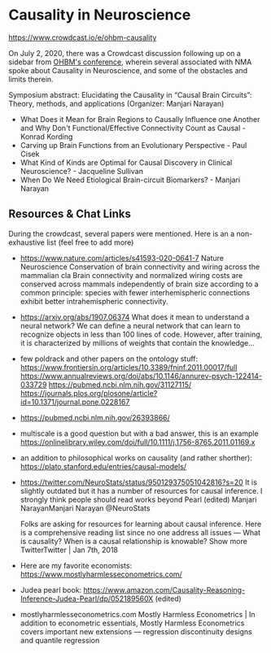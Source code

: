 # Causality in Neuroscience 

https://www.crowdcast.io/e/ohbm-causality

On July 2, 2020, there was a Crowdcast discussion following up on a sidebar from [OHBM's conference](https://www.humanbrainmapping.org/i4a/pages/index.cfm?pageID=3989), wherein several associated with NMA spoke about Causality in Neuroscience, and some of the obstacles and limits therein.
 
Symposium abstract:  Elucidating the Causality in “Causal Brain Circuits”: Theory, methods, and applications (Organizer: Manjari Narayan)

-  What Does it Mean for Brain Regions to Causally Influence one Another and Why Don't Functional/Effective Connectivity Count as Causal - Konrad Kording
-  Carving up Brain Functions from an Evolutionary Perspective   - Paul Cisek
-  What Kind of Kinds are Optimal for Causal Discovery in Clinical Neuroscience?  - Jacqueline Sullivan
-  When Do We Need Etiological Brain-circuit Biomarkers? - Manjari Narayan



## Resources & Chat Links
During the crowdcast, several papers were mentioned. Here is an a non-exhaustive list (feel free to add more)

- https://www.nature.com/articles/s41593-020-0641-7
Nature Neuroscience
Conservation of brain connectivity and wiring across the mammalian cla
Brain connectivity and normalized wiring costs are conserved across mammals independently of brain size according to a common principle: species with fewer interhemispheric connections exhibit better intrahemispheric connectivity.

- https://arxiv.org/abs/1907.06374 What does it mean to understand a neural network?
We can define a neural network that can learn to recognize objects in less than 100 lines of code. However, after training, it is characterized by millions of weights that contain the knowledge...

- few poldrack and other papers on the ontology stuff: https://www.frontiersin.org/articles/10.3389/fninf.2011.00017/full https://www.annualreviews.org/doi/abs/10.1146/annurev-psych-122414-033729 https://pubmed.ncbi.nlm.nih.gov/31127115/ https://journals.plos.org/plosone/article?id=10.1371/journal.pone.0228167

-  https://pubmed.ncbi.nlm.nih.gov/26393866/
- multiscale is a good question but with a bad answer, this is an example https://onlinelibrary.wiley.com/doi/full/10.1111/j.1756-8765.2011.01169.x
- an addition to philosophical works on causality (and rather shorther): https://plato.stanford.edu/entries/causal-models/

- https://twitter.com/NeuroStats/status/950129375051042816?s=20
It is slightly outdated but it has a number of resources for causal inference. I strongly think people should read works beyond Pearl (edited) 
Manjari NarayanManjari Narayan @NeuroStats

  Folks are asking for resources for learning about causal inference.
  Here is a comprehensive reading list since no one address all issues —
  What is causality?
  When is a causal relationship is knowable?
  Show more
  TwitterTwitter | Jan 7th, 2018

- Here are my favorite economists: https://www.mostlyharmlesseconometrics.com/
- Judea pearl book: https://www.amazon.com/Causality-Reasoning-Inference-Judea-Pearl/dp/052189560X (edited) 
- mostlyharmlesseconometrics.com Mostly Harmless Econometrics | In addition to econometric essentials, Mostly Harmless Econometrics covers important new extensions — regression discontinuity designs and quantile regression 
